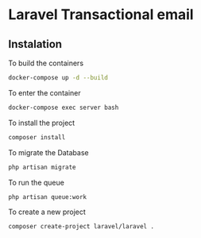 # Laravel Transactional email

## Instalation
To build the containers
```bash
docker-compose up -d --build
```

To enter the container
```bash
docker-compose exec server bash
```

To install the project
```bash
composer install
```

To migrate the Database 
```bash
php artisan migrate
```

To run the queue
```bash
php artisan queue:work
```

To create a new project
```bash
composer create-project laravel/laravel .
```